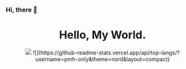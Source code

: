 ### Hi, there 👋

<div align="center">
  <h1>Hello, My World.</h1>
  
   <img src="https://img.shields.io/badge/C%2B%2B-00599C?style=flat&logo=C%2B%2B&logoColor=white"/>
  ![](https://github-readme-stats.vercel.app/api/top-langs/?username=pmh-only&theme=nord&layout=compact)
</div>

<!--
**wHoIsDReAmer/wHoIsDReAmer** is a ✨ _special_ ✨ repository because its `README.md` (this file) appears on your GitHub profile.

Here are some ideas to get you started:

- 🔭 I’m currently working on ...
- 🌱 I’m currently learning ...
- 👯 I’m looking to collaborate on ...
- 🤔 I’m looking for help with ...
- 💬 Ask me about ...
- 📫 How to reach me: ...
- 😄 Pronouns: ...
- ⚡ Fun fact: ...
-->
